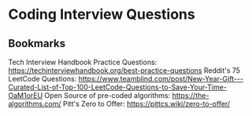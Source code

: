 # Coding Interview Questions

## Bookmarks

Tech Interview Handbook Practice Questions: https://techinterviewhandbook.org/best-practice-questions
Reddit's 75 LeetCode Questions: https://www.teamblind.com/post/New-Year-Gift---Curated-List-of-Top-100-LeetCode-Questions-to-Save-Your-Time-OaM1orEU
Open Source of pre-coded algorithms: https://the-algorithms.com/
Pitt's Zero to Offer: https://pittcs.wiki/zero-to-offer/
